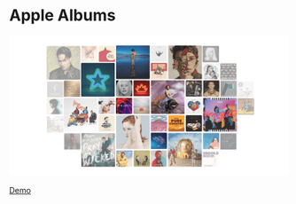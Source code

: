 # Apple Albums

[![Иллюстрация к проекту](https://github.com/antonsmolko/apple-albums-js/raw/master/img/example.png)](https://antonsmolko.github.io/apple-albums-js/)

[Demo](https://github.com/antonsmolko/apple-albums-js)
